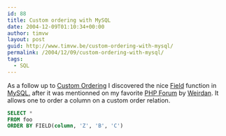 ```yaml
---
id: 88
title: Custom ordering with MySQL
date: 2004-12-09T01:10:34+00:00
author: timvw
layout: post
guid: http://www.timvw.be/custom-ordering-with-mysql/
permalink: /2004/12/09/custom-ordering-with-mysql/
tags:
  - SQL
---
```

As a follow up to [Custom Ordering](http://www.timvw.be/custom-ordering) I discovered the nice [Field](http://dev.mysql.com/doc/mysql/en/String_functions.html) function in [MySQL.](http://www.mysql.com) after it was mentionned on my favorite [PHP Forum](http://forums.devnetwork.net) by [Weirdan](http://forums.devnetwork.net/profile.php?mode=viewprofile&u=7815). It allows one to order a column on a custom order relation.

```sql
SELECT * 
FROM foo
ORDER BY FIELD(column, 'Z', 'B', 'C') 
```

